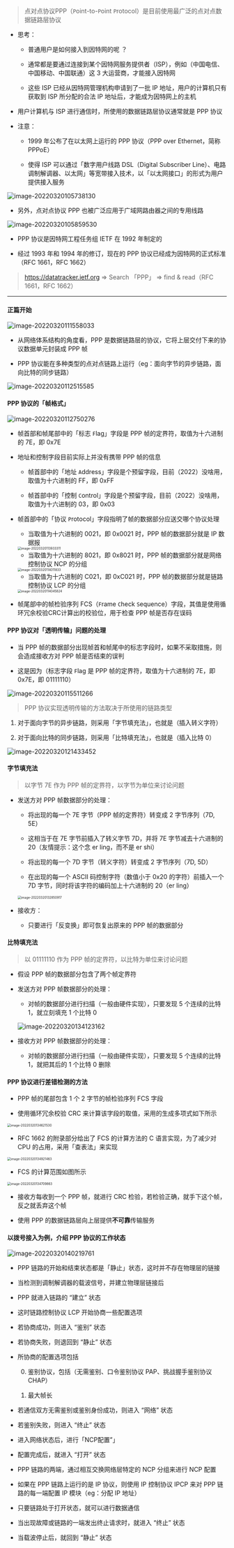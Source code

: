 > 点对点协议PPP（`P`oint-to-`P`oint `P`rotocol）是目前使用最广泛的点对点数据链路层协议

- 思考：

	- 普通用户是如何接入到因特网的呢 ？

	- 通常都是要通过连接到某个因特网服务提供者（ISP），例如（中国电信、中国移动、中国联通）这 3 大运营商，才能接入因特网

	- 这些 ISP 已经从因特网管理机构申请到了一批 IP 地址，用户的计算机只有获取到 ISP 所分配的合法 IP 地址后，才能成为因特网上的主机

- 用户计算机与 ISP 进行通信时，所使用的数据链路层协议通常就是 PPP 协议

- 注意：

	- 1999 年公布了在以太网上运行的 PPP 协议（PPP over Ethernet，简称 PPPoE）

	- 使得 ISP 可以通过「数字用户线路 DSL（Digital Subscriber Line）、电路调制解调器、以太网」等宽带接入技术，以「以太网接口」的形式为用户提供接入服务

![image-20220320105738130](https://aliyun-oss-lpj.oss-cn-qingdao.aliyuncs.com/images/by-picgo/image-20220320105738130.png)

- 另外，点对点协议 PPP 也被广泛应用于广域网路由器之间的专用线路

![image-20220320105859530](https://aliyun-oss-lpj.oss-cn-qingdao.aliyuncs.com/images/by-picgo/image-20220320105859530.png)

- PPP 协议是因特网工程任务组 IETF 在 1992 年制定的

- 经过 1993 年和 1994 年的修订，现在的 PPP 协议已经成为因特网的正式标准（RFC 1661，RFC 1662）

> https://datatracker.ietf.org => Search 「PPP」 => find & read（RFC 1661，RFC 1662）

---

#### 正篇开始

![image-20220320111558033](https://aliyun-oss-lpj.oss-cn-qingdao.aliyuncs.com/images/by-picgo/image-20220320111558033.png)

- 从网络体系结构的角度看，PPP 是数据链路层的协议，它将上层交付下来的协议数据单元封装成 PPP 帧

- PPP 协议能在多种类型的点对点链路上运行（eg：面向字节的异步链路，面向比特的同步链路）

![image-20220320112515585](https://aliyun-oss-lpj.oss-cn-qingdao.aliyuncs.com/images/by-picgo/image-20220320112515585.png)

#### PPP 协议的「帧格式」

![image-20220320112750276](https://aliyun-oss-lpj.oss-cn-qingdao.aliyuncs.com/images/by-picgo/image-20220320112750276.png)

- 帧首部和帧尾部中的「标志 `F`lag」字段是 PPP 帧的定界符，取值为十六进制的 7E，即 0x7E

- 地址和控制字段目前实际上并没有携带 PPP 帧的信息

  - 帧首部中的「地址 `A`ddress」字段是个预留字段，目前（2022）没啥用，取值为十六进制的 FF，即 0xFF

  - 帧首部中的「控制 `C`ontrol」字段是个预留字段，目前（2022）没啥用，取值为十六进制的 03，即 0x03

- 帧首部中的「协议 `P`rotocol」字段指明了帧的数据部分应送交哪个协议处理

	- 当取值为十六进制的 0021，即 0x0021 时，PPP 帧的数据部分就是 IP 数据报

	<img src="https://aliyun-oss-lpj.oss-cn-qingdao.aliyuncs.com/images/by-picgo/image-20220320113933311.png" alt="image-20220320113933311" style="zoom:50%;" />

	- 当取值为十六进制的 8021，即 0x8021 时，PPP 帧的数据部分就是网络控制协议 NCP 的分组

	<img src="https://aliyun-oss-lpj.oss-cn-qingdao.aliyuncs.com/images/by-picgo/image-20220320114011833.png" alt="image-20220320114011833" style="zoom:50%;" />

	- 当取值为十六进制的 C021，即 0xC021 时，PPP 帧的数据部分就是链路控制协议 LCP 的分组

	<img src="https://aliyun-oss-lpj.oss-cn-qingdao.aliyuncs.com/images/by-picgo/image-20220320114045824.png" alt="image-20220320114045824" style="zoom:50%;" />

- 帧尾部中的帧检验序列 FCS（`F`rame `C`heck `S`equence）字段，其值是使用循环冗余校验CRC计算出的校验位，用于检查 PPP 帧是否存在误码

#### PPP 协议对「透明传输」问题的处理

- 当 PPP 帧的数据部分出现帧首和帧尾中的标志字段时，如果不采取措施，则会造成接收方对 PPP 帧是否结束的误判

- 这是因为（标志字段 `F`lag 是 PPP 帧的定界符，取值为十六进制的 7E，即 0x7E，即 01111110）

![image-20220320115511266](https://aliyun-oss-lpj.oss-cn-qingdao.aliyuncs.com/images/by-picgo/image-20220320115511266.png)

> PPP 协议实现透明传输的方法取决于所使用的链路类型

1. 对于面向字节的异步链路，则采用「字节填充法」，也就是（插入转义字符）

2. 对于面向比特的同步链路，则采用「比特填充法」，也就是（插入比特 0）

![image-20220320121433452](https://aliyun-oss-lpj.oss-cn-qingdao.aliyuncs.com/images/by-picgo/image-20220320121433452.png)

#### 字节填充法

> 以字节 7E 作为 PPP 帧的定界符，以字节为单位来讨论问题

- 发送方对 PPP 帧数据部分的处理：

	- 将出现的每一个 7E 字节（PPP 帧的定界符）转变成 2 字节序列（7D, 5E）

	- 这相当于在 7E 字节前插入了转义字节 7D，并将 7E 字节减去十六进制的 20（友情提示：这个念 er ling，而不是 er shi）

	- 将出现的每一个 7D 字节（转义字符）转变成 2 字节序列（7D, 5D）

	- 在出现的每一个 ASCII 码控制字符（数值小于 0x20 的字符）前插入一个 7D 字节，同时将该字符的编码加上十六进制的 20（er ling）

	<img src="https://aliyun-oss-lpj.oss-cn-qingdao.aliyuncs.com/images/by-picgo/image-20220320132850917.png" alt="image-20220320132850917" style="zoom:50%;" />

- 接收方：

	- 只要进行「反变换」即可恢复出原来的 PPP 帧的数据部分

#### 比特填充法

> 以 01111110 作为 PPP 帧的定界符，以比特为单位来讨论问题

- 假设 PPP 帧的数据部分包含了两个帧定界符

- 发送方对 PPP 帧数据部分的处理：

	- 对帧的数据部分进行扫描（一般由硬件实现），只要发现 5 个连续的比特 1，就立刻填充 1 个比特 0

	![image-20220320134123162](https://aliyun-oss-lpj.oss-cn-qingdao.aliyuncs.com/images/by-picgo/image-20220320134123162.png)
	
- 接收方对 PPP 帧数据部分的处理：

	- 对帧的数据部分进行扫描（一般由硬件实现），只要发现 5 个连续的比特 1，就把其后的 1 个比特 0 删除

#### PPP 协议进行差错检测的方法

- PPP 帧的尾部包含 1 个 2 字节的帧检验序列 FCS 字段

- 使用循环冗余校验 CRC 来计算该字段的取值，采用的生成多项式如下所示

<img src="https://aliyun-oss-lpj.oss-cn-qingdao.aliyuncs.com/images/by-picgo/image-20220320134621530.png" alt="image-20220320134621530" style="zoom:50%;" />

- RFC 1662 的附录部分给出了 FCS 的计算方法的 C 语言实现，为了减少对 CPU 的占用，采用「查表法」来实现

<img src="https://aliyun-oss-lpj.oss-cn-qingdao.aliyuncs.com/images/by-picgo/image-20220320134921463.png" alt="image-20220320134921463" style="zoom:50%;" />

- FCS 的计算范围如图所示

<img src="https://aliyun-oss-lpj.oss-cn-qingdao.aliyuncs.com/images/by-picgo/image-20220320134709863.png" alt="image-20220320134709863" style="zoom:50%;" />

- 接收方每收到一个 PPP 帧，就进行 CRC 检验，若检验正确，就手下这个帧，反之就丢弃这个帧

- 使用 PPP 的数据链路层向上层提供**不可靠**传输服务

#### 以拨号接入为例，介绍 PPP 协议的工作状态

![image-20220320140219761](https://aliyun-oss-lpj.oss-cn-qingdao.aliyuncs.com/images/by-picgo/image-20220320140219761.png)

- PPP 链路的开始和结束状态都是「静止」状态，这时并不存在物理层的链接

- 当检测到调制解调器的载波信号，并建立物理层链接后

- PPP 就进入链路的 “建立” 状态

- 这时链路控制协议 LCP 开始协商一些配置选项

- 若协商成功，则进入 “鉴别” 状态

- 若协商失败，则退回到 “静止” 状态

- 所协商的配置选项包括

	0. 鉴别协议，包括（无需鉴别、口令鉴别协议 PAP、挑战握手鉴别协议 CHAP）

	1. 最大帧长

- 若通信双方无需鉴别或鉴别身份成功，则进入 “网络” 状态

- 若鉴别失败，则进入 “终止” 状态

- 进入网络状态后，进行「NCP配置”」

- 配置完成后，就进入 “打开” 状态

- PPP 链路的两端，通过相互交换网络层特定的 NCP 分组来进行 NCP 配置

- 如果在 PPP 链路上运行的是 IP 协议，则使用 IP 控制协议 IPCP 来对 PPP 链路的每一端配置 IP 模块（eg：分配 IP 地址）

- 只要链路处于打开状态，就可以进行数据通信

- 当出现故障或链路的一端发出终止请求时，就进入 “终止” 状态

- 当载波停止后，就回到 “静止” 状态
